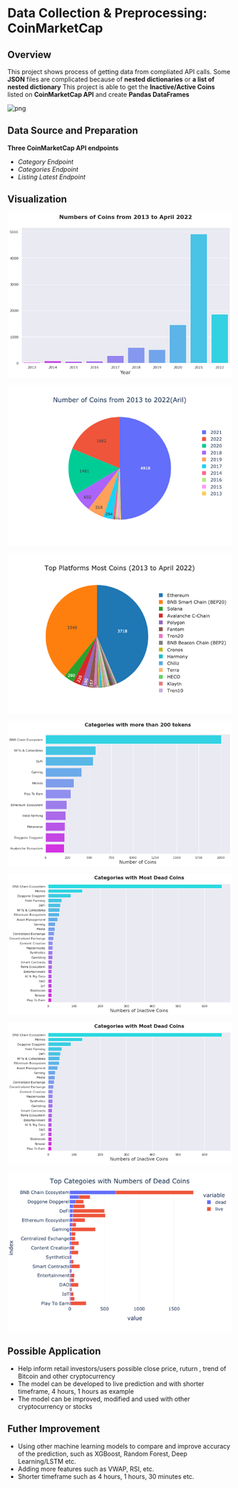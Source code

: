 # Data Collection & Preprocessing: CoinMarketCap

## Overview

This project shows process of getting data from compliated API calls. 
Some **JSON** files are complicated because of **nested dictionaries** 
or **a list of nested dictionary**
This project is able to get the **Inactive/Active Coins** listed on **CoinMarketCap API** and create **Pandas DataFrames**

![png](images/btc_close_line.png)


## Data Source and Preparation

**Three CoinMarketCap API endpoints**
* *Category Endpoint*
* *Categories Endpoint*
* *Listing Latest Endpoint*


## Visualization

![png](images/num_coins_2013_2022.png)

![png](images/num_coins_2013_2022_pie.png)

![png](images/platform_most_coins_pie.png)

![png](images/cat_most_coins.png)

![png](images/cat_dead_coins_bar.png)

![png](images/cat_dead_coins_bar.png)

![png](images/cat_live_bar.png)

## Possible Application

* Help inform retail investors/users possible close price, ruturn , trend of Bitcoin and other cryptocurrency
* The model can be developed to live prediction and with shorter timeframe, 4 hours, 1 hours as example
* The model can be improved, modified and used with other cryptocurrency or stocks

## Futher Improvement
* Using other machine learning models to compare and improve accuracy of the prediction, such as XGBoost, Random Forest, Deep Learning/LSTM etc.
* Adding more features such as VWAP, RSI, etc.
* Shorter timeframe such as 4 hours, 1 hours, 30 minutes etc.
